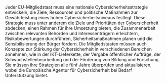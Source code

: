 Jeder EU-Mitgliedstaat muss eine nationale Cybersicherheitsstrategie entwickeln, die Ziele, Ressourcen und politische Maßnahmen zur Gewährleistung eines hohen Cybersicherheitsniveaus festlegt. Diese Strategie muss unter anderem die Ziele und Prioritäten der Cybersicherheit abdecken, einen Rahmen für ihre Umsetzung bieten, die Zusammenarbeit zwischen relevanten Behörden und Interessenträgern erleichtern, Risikobewertungen durchführen, Sicherheitsmaßnahmen planen und die Sensibilisierung der Bürger fördern. Die Mitgliedstaaten müssen auch Konzepte zur Stärkung der Cybersicherheit in verschiedenen Bereichen annehmen, wie in der IKT-Lieferkette, der Vergabe öffentlicher Aufträge, der Schwachstellenbearbeitung und der Förderung von Bildung und Forschung. Sie müssen ihre Strategien alle fünf Jahre überprüfen und aktualisieren, wobei die Europäische Agentur für Cybersicherheit bei Bedarf Unterstützung bietet.
